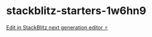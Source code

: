 # stackblitz-starters-1w6hn9

[Edit in StackBlitz next generation editor ⚡️](https://stackblitz.com/~/github.com/gobls31/stackblitz-starters-1w6hn9)